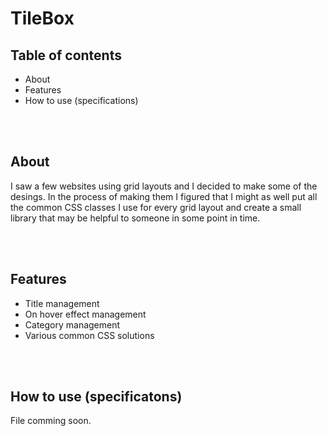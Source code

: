 TileBox
=======

<h2>Table of contents</h2>
<ul>
<li>About</li>
<li>Features</li>
<li>How to use (specifications)</li>
</ul>
<br/><br/>
<h2>About</h2>
<p>
	I saw a few websites using grid layouts and I decided to make some of the desings. In the process of making them
I figured that I might as well put all the common CSS classes I use for every grid layout and create a small library 
that may be helpful to someone in some point in time.
 </p>
<br/><br/>
<h2>Features</h2>
<ul>
<li>Title management</li>
<li>On hover effect management</li>
<li>Category management</li>
<li>Various common CSS solutions</li>
</ul>
<br/><br/>
<h2>How to use (specificatons)</h2>
<p>
File comming soon.
</p>